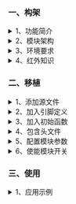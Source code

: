 ﻿<!-- +++
author = "XT"
comments = false
date  = "2022-11-23"
draft = false
share = false
image = ""
menu  = ""
slug  = ""
title = "技术模块案例"
+++ -->

### <span id="1">一、构架</span>

<details close=""><summary>1、功能简介</summary>

红外发送服务模块是为应用程序发送红外遥控码提供统一、规范的驱动接口。支持任意载波频率发送（30K～56KHz）；支持直接发送时间码（时间码默认格式为：有载波时间、无载波时间、有、无 …）；支持即时解码发送（通过回调接口实现解一个码发一个码）。  

</details>

<details close=""><summary>2、模块架构</summary>

![模块架构](./img/20221123_1_01.png)

</details>

<details close=""><summary>3、环境要求</summary>

|  环境  |  要求  |
| :----- | :----- |
| 软件环境 | 实时操作系统 或 裸机环境 均可 |
| 硬件环境 | STM32F103 及更高性能 MCU |

<!--
* 已编写【STM32F103 单片机 HAL 库-定时器-PWM + DMA】硬件驱动，  
相关技术细节可参考 [STM32F1/F7使用HAL库DMA方式输出PWM详解](https://blog.csdn.net/qq_30267617/article/details/109466698)、[STM32F1-HAL库踩坑记:DMA+TIM输出比较模式](https://blog.csdn.net/hyh80227/article/details/98483992)、[PWM输出第一个脉冲宽度异常的话题](https://www.stmcu.org.cn/module/forum/forum.php?mod=viewthread&tid=623351)。
* 除了用 DMA 方式，还可以使用输出 PWM + 个数计数方式，相关方法可参考 [STM32如何实现可调频率、占空比的PWM波形，且可指定输出脉冲个数](https://blog.csdn.net/ybhuangfugui/article/details/99826742)。  
* 除了上面两种方法外，最普通的方法是控制 PWM 输出时间，需要用到的硬件资源 TIM-PWM + 定时器。  
-->

</details>

<details close=""><summary>4、红外知识</summary>

4.1、**红外发送编码格式** ： 
红外码发送无非就是发送前半段有载波码，再隔一段时间（可理解为是后半段无载波码），如此循环发送多组码。红外编码大体分两部分：起始 + 数据。其中常用 NEC 协议数据编码：超始 + 地址 + 地址(取反) + 数据 + 数据(取反)。NEC 协议信号编码：超始由 9ms 载波码 + 4.5ms 无载波码组成，数据 bit = 0 由 0.56ms 载波码 + 0.56ms 无载波码组成，数据 bit = 1 由 0.56ms 载波码 + 1.68ms 无载波码组成。根据红外码库方案商提供的信息，无载波码最长有超过 100ms，如果使用两字节表示时间码，则建议使用 4us 作为计时单位。  

4.2、**红外载波频率范围** ： 
一般在 30~56KHz 之间，常用频率为 30KHz、33KHz、36KHz、38KHz、40KHz、56KHz，其中 38KHz 为最常用。其实这个载波频率与晶振及芯片分频有关系，例如某方案：使用的 455KHz 晶振，芯片对晶振进行整数分频，分频系数一般为 12，所以 455kHz÷12≈37.9kHz≈38kHz 的载波频率。  

4.3、**关于载波频率占空比**  
网上有说是 1:1、1:3 之类的，建议还是 1:1 为好，因为这个要与常规接收头适配。  

4.4、**红外码库方案提供商**  
当前有一些手机带有红外遥控功能，它其实就是手机商 APP 从红外码库方案提供商获取红外码，通过手机红外发射头发送出去，实现遥控屋里电器。现在兴起智能家居系统，要实现场景联动，需要控制第三方设备，其中一种方式就是通过红外来遥控电器。例如：典型控制-打开空调控制室内温度。  

<details close=""><summary>4.4.1、深圳市辉联智控科技有限公司</summary>

1. [官网](http://www.hongwaimaku.com/)  

![方案介绍](./img/20221123_1_04_41.png)  
![合作模式](./img/20221123_1_04_42.png)  

</details>

<details close=""><summary>4.4.2、青岛酷控网络科技有限公司</summary>

1. [官网](https://www.kookong.com/)  

![产品服务](./img/20221123_1_04_43.png)  

</details>

</details>

### <span id="2">二、移植</span>

<details close=""><summary>1、添加源文件</summary>

将模块源文件、文件包含路径添加到工程，示例：

![添加源文件到工程](./img/20221123_2_01.png)

</details>

<details close=""><summary>2、加入引脚定义</summary>

在工程头文件《board.h》统一加入引脚定义，示例：

```c
// 红外发送服务+++++++++++++++++++++++
// 配置PWM的频率
#define XT_IRSEND_TIM_DIV            1                                      /* 定时器的时钟分频         */
#define XT_IRSEND_TIM_PWM_HZ(hz)   ((72000000/(XT_IRSEND_TIM_DIV+1)/(hz))-1)/* PWM 100%数值(≤0xFFFF)   */

// 配置PWM的定时器
#define XT_IRSEND_TIM                TIM3                               /* 定时器                       */
#define XT_IRSEND_TIM_CLK_DI()     __HAL_RCC_TIM3_CLK_DISABLE()         /* 定时器时钟禁能               */
#define XT_IRSEND_TIM_CLK_EN()     __HAL_RCC_TIM3_CLK_ENABLE()          /* 定时器时钟使能               //
#define XT_IRSEND_TIM_AFIO_REMAP() __HAL_AFIO_REMAP_TIM3_PARTIAL()      // 定时器引脚重映射(不用则屏蔽) */ //只有 TIM1~5 才有映射 (分为:重映射[TIM4~5]、部分和完全重映射TIM1~3)

// 配置PWM的通道（只使用1路）
#define XT_IRSEND_PWM_CLK_ENABLE() __HAL_RCC_GPIOB_CLK_ENABLE()         /* PWM 管脚时钟使能             */
#define XT_IRSEND_PWM_GPIO           GPIOB                              /* PWM 所在端口                 */
#define XT_IRSEND_PWM_PIN            GPIO_PIN_1                         /* PWM 所在管脚                 */
#define XT_IRSEND_PWM_OCMODE         TIM_OCMODE_PWM1 /*不能改*/         /* PWM 输出极性模式(2则反极性)  */ //使用在:非0%,非停止
#define XT_IRSEND_PWM_OCPOLARITY     TIM_OCPOLARITY_HIGH                /* PWM 有效占空比输出的电平     // //正向通道
#define XT_IRSEND_PWM_OCIDLESTATE    TIM_OCIDLESTATE_RESET              // PWM 空闲时电平(不用则屏蔽)   */ //只针对TIM1,其它定时器默认为低电平
#define XT_IRSEND_PWM_CCR            CCR4                               /* PWM 占空比寄存器(TIM3->CCR4) */
#define XT_IRSEND_PWM_TIM_CHANNEL    TIM_CHANNEL_4                      /* PWM 所在定时器通道           */
#define XT_IRSEND_TIM_DMA_ID_CC      TIM_DMA_ID_CC4                     /* 定时器DMA更新请求通道(如:CC4)*/
#define XT_IRSEND_TIM_DMA_CC         TIM_DMA_CC4                        /* 定时器DMA更新事件通道(如:CC4)*/

// 配置PWM的DMA
#define XT_IRSEND_DMA_CLK_ENABLE() __HAL_RCC_DMA1_CLK_ENABLE()          /* DMA 时钟使能                 */
#define XT_IRSEND_DMA_CHANNEL        DMA1_Channel3                      /* DMA 通道                     */
#define XT_IRSEND_DMA_IRQn           DMA1_Channel3_IRQn                 /* DMA 中断通道                 */
#define XT_IRSEND_DMA_PRE_INT_PRIO   0                                  /* DMA 通道抢占中断优先级       */
#define XT_IRSEND_DMA_SUB_INT_PRIO   0                                  /* DMA 通道响应中断优先级       */
#define XT_IRSEND_DMA_PRIORITY       DMA_PRIORITY_MEDIUM                /* DMA 通道优先级（中等）       */
#define XT_IRSEND_DMA_IRQHandler     DMA1_Channel3_IRQHandler           /* DMA 中断向量函数             */
#define XT_IRSEND_RAM_SUM            65 /*以空间换取执行效率*/          /* DMA 转传数据源大小(数据个数) */

/* 补充：STM32F103 DMA 资源介绍
DMA1_Channel1: ADC1,TIM2_CH3,TIM4_CH1
DMA1_Channel2: SPI1_RX,USART3_TX,TIM1_CH1,TIM2_UP,TIM3_CH3
DMA1_Channel3: SPI1_TX,USART3_RX,TIM1_CH2,TIM3_CH4/TIM3_UP
DMA1_Channel4: SPI/I2S2_RX,USART1_TX,I2C2_TX,TIM1_TX4/TIM1_TRIG/TIM1_COM,TIM4_CH2
DMA1_Channel5: SPI/I2S2_TX,USART1_RX,I2C2_RX,TIM1_UP,TIM2_CH1,TIM4_CH3
DMA1_Channel6: USART2_RX,I2C1_TX,TIM1_CH3,TIM3_CH1/TIM3_TRIG
DMA1_Channel7: USART2_TX,I2C1_RX,TIM2_CH2/TIM2_CH4,TIM4_UP
DMA2_Channel1: SPI/I2S3_RX,TIM5_CH4/TIM5_TRIG,TIM8_CH3/TIM8_UP
DMA2_Channel2: SPI/I2S3_TX,TIM5_CH3/TIM5_UP,TIM8_CH4/TIM8_TRIG,TIM8_COM
DMA2_Channel3: UART4_RX,TIM6_UP/DAC_CH1,TIM8_CH1
DMA2_Channel4: SDIO,TIM5_CH2,TIM7_UP/DAC_CH2
DMA2_Channel5: ADC3,UART4_TX,TIM5_CH1,TIM8_CH2
*/
```  

</details>

<details close=""><summary>3、加入初始函数</summary>

在工程硬件初始化函数中加入模块硬件初始化，示例：

```c
int bsp_board_init(void)
{
	.
	.
	#if (XT_APP_IRSEND_EN == XT_DEF_ENABLED)
	xt_irsend_hw_init();
	#endif
	.
	.
}
```

补充说明：如果工程有自动初始架构，可以由宏`XT_HARD_INIT_2_TAB_EXPORT(func,name)`自动调用函数进行初始化！

</details>

<details close=""><summary>4、包含头文件</summary>

在使用模块的应用程序中加入头文件包含，示例：  

```c
#if (XT_APP_IRSEND_EN == XT_DEF_ENABLED)
#include "xt_ir_send.h"
#endif
```

</details>

<details close=""><summary>5、配置模块参数</summary>

根据实际的使用环境配置模块参数，示例：

![配置模块参数](./img/20221123_2_05.png)  

补充说明：由于标准模块是不允许用户修改的，所以在应用时请启用头文件映射，在映射头文件修改配置！

</details>

<details close=""><summary>6、使能模块开关</summary>

在工程头文件《application.h》统一使能模块开关，示例：

```c
#define XT_DEF_DISABLED                 0                               /* 禁用模块                     */
#define XT_DEF_ENABLED                  1                               /* 使能模块                     */

#define __XT_IR_SEND_REMAP_H
#ifndef XT_APP_IRSEND_EN
#define XT_APP_IRSEND_EN                XT_DEF_ENABLED                  /* 红外遥控发送服务模块         */
#endif
```

</details>

### <span id="3">三、使用</span>

<details close=""><summary>1、应用示例</summary>

本示范只是以最简单方式展示模块的基本使用，并非一个应用实例！

```c
#include <stdint.h>
#include "rtthread.h"
#include "xt_ir_send.h"

xt_irsend_obj_t app_irsend_obj; //红外发送服务应用对象
uint16_t app_irsend_buf[48];    //红外发送缓冲

/**
  * @brief  红外发送服务[打开]操作成功协同回调
  * @param  *p_ob      红外发送服务对象
  * @return void
  */
void app_irsend_open_cb(const xt_irsend_obj_t *p_ob)
{
	//XT_IRSEND_TASK_LOCKED(); //>>>>>>>>>>>>>>
	//...
	//XT_IRSEND_TASK_UNLOCK(); //<<<<<<<<<<<<<<
}

/**
  * @brief  红外发送服务[关闭]操作成功协同回调
  * @param  *p_ob      红外发送服务对象
  * @return void
  */
void app_irsend_close_cb(const xt_irsend_obj_t *p_ob)
{
	//XT_IRSEND_TASK_LOCKED(); //>>>>>>>>>>>>>>
	//...
	//XT_IRSEND_TASK_UNLOCK(); //<<<<<<<<<<<<<<
}

/**
  * @brief  红外发送刚刚[完成]通知回调
  * @param  *p_ob      红外发送服务对象
  * @return void
  */
void app_irsend_complete_cb(const xt_irsend_obj_t *p_ob)
{
	//注意：在中断中通知!!
	//根据实际通知应用程序...
}

/**
  * @brief  [打开]红外发送服务
  * @param  void
  * @return void
  */
void app_irsend_open(void)
{
	app_irsend_obj.end_us               = 100000;                 //发完1帧红外码后强行插入间隔时间（单位:us）
	app_irsend_obj.ir_khz               = 38;                     //红外载波频率（预设）（单位:KHz）
	app_irsend_obj.ir_num               = 0;                      //红外发送通道编号（＜IRSEND_SUM）
	app_irsend_obj.send_buf_size        = sizeof(app_irsend_buf); //红外发送缓冲大小（单位：字节）
	app_irsend_obj.p_send_buf           = app_irsend_buf;         //红外发送缓冲
	app_irsend_obj.p_irsend_open_fn     = app_irsend_open_cb;     //红外发送服务[打开]操作成功协同回调
	app_irsend_obj.p_irsend_close_fn    = app_irsend_close_cb;    //红外发送服务[关闭]操作成功协同回调
	app_irsend_obj.p_irsend_complete_fn = app_irsend_complete_cb; //红外发送刚刚[完成]通知回调
	app_irsend_obj.p_hw_open_fn         = 0;                      //使用模块自带的硬件驱动程序
	if (xt_irsend_open(&app_irsend_obj) < 0)
	{
		rt_kprintf("xt_irsend_open return error!\r\n");
	}
}

/**
  * @brief  [关闭]红外发送服务
  * @param  void
  * @return void
  */
void app_irsend_close(void)
{
	if (xt_irsend_close(&app_irsend_obj) < 0)
	{
		rt_kprintf("xt_irsend_close return error!\r\n");
	}
}

/**
  * @brief  [发送]红外码示例
  * @param  void
  * @return void
  */
void app_irsend(void)
{
	uint16_t send_dat[6] = {9000, 4500,  560,  1680,  560,  560}; //单位:us
	
	//直接发送时间码
	if (xt_irsend_send(&app_irsend_obj, send_dat, sizeof(send_dat)/*字节*/, 1/*us*/, 38/*KHz*/) < 0)
	{
		rt_kprintf("xt_irsend_send return error!\r\n");
	}
	
	rt_thread_delay(RT_TICK_PER_SECOND);
	
	//即时解码发送                                           ┌假设 send_dat 为压缩码
	if (xt_irsend_decode_send(&app_irsend_obj, (uint8_t *)send_dat, sizeof(send_dat), app_irdecode/*解码函数*/) < 0)
	{
		rt_kprintf("xt_irsend_decode_send return error!\r\n");
	}
}

/**
  * @brief  [解码函数]示例（即时解码为时间码）
  * @param  *pob_tmp   运算现场状态（大小为:(((uint32_t)(sizeof(((xt_irsend_obj_t *)0)->decode_tmp))))字节）
  * @param  *p_code    红外压缩码  （通过算法解码为时间码）
  * @param  *p_step    解码步骤    （0:刚开始解码）
  * @return 解码后的数据（数据的[bit0]同时用作是否有载波标志,bit0=1:表示此个数据为有载波时间）
  */
uint16_t app_irdecode(void *pob_tmp, uint16_t *p_code, uint16_t *p_step)
{
	switch (*p_step)
	{	                          //第一次返回[红外时间码单位]和[红外载波频率] ←────────────────┐
		case 0: *p_step += 1;     return ((uint16_t)(1/*us,红外时间码单位*/) << 8) | (38/*KHz,红外载波频率*/); //┘
		case 1: *p_step += 1;     return (9000 | 1); //1.有载波时间码
		case 2: *p_step += 1;     return (4500    ); //2.无载波时间码
		case 3: *p_step += 1;     return (560  | 1); //3.有载波时间码
		case 4: *p_step += 1;     return (1680    ); //4.无载波时间码
		case 5: *p_step += 1;     return (560  | 1); //5.有载波时间码
		case 6: *p_step = 0xFFFF; return (560     ); //6.无载波时间码（本例此处为最后一个红外码）
		default:*p_step = 0;      return (0       ); //异常返回!!!!!!
	}
}
```

</details>
